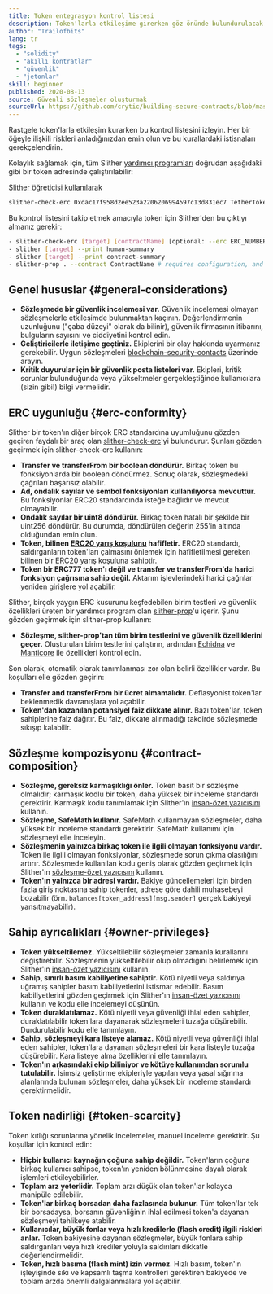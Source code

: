 ```yaml
---
title: Token entegrasyon kontrol listesi
description: Token'larla etkileşime girerken göz önünde bulundurulacak şeylerin listesi
author: "Trailofbits"
lang: tr
tags:
  - "solidity"
  - "akıllı kontratlar"
  - "güvenlik"
  - "jetonlar"
skill: beginner
published: 2020-08-13
source: Güvenli sözleşmeler oluşturmak
sourceUrl: https://github.com/crytic/building-secure-contracts/blob/master/development-guidelines/token_integration.md
---
```


Rastgele token'larla etkileşim kurarken bu kontrol listesini izleyin. Her bir öğeyle ilişkili riskleri anladığınızdan emin olun ve bu kurallardaki istisnaları gerekçelendirin.

Kolaylık sağlamak için, tüm Slither [yardımcı programları](https://github.com/crytic/slither#tools) doğrudan aşağıdaki gibi bir token adresinde çalıştırılabilir:

[Slither öğreticisi kullanılarak](/developers/tutorials/how-to-use-slither-to-find-smart-contract-bugs/)

```bash
slither-check-erc 0xdac17f958d2ee523a2206206994597c13d831ec7 TetherToken
```

Bu kontrol listesini takip etmek amacıyla token için Slither'den bu çıktıyı almanız gerekir:

```bash
- slither-check-erc [target] [contractName] [optional: --erc ERC_NUMBER]
- slither [target] --print human-summary
- slither [target] --print contract-summary
- slither-prop . --contract ContractName # requires configuration, and use of Echidna and Manticore
```

## Genel hususlar {#general-considerations}

- **Sözleşmede bir güvenlik incelemesi var.** Güvenlik incelemesi olmayan sözleşmelerle etkileşimde bulunmaktan kaçının. Değerlendirmenin uzunluğunu ("çaba düzeyi" olarak da bilinir), güvenlik firmasının itibarını, bulguların sayısını ve ciddiyetini kontrol edin.
- **Geliştiricilerle iletişime geçtiniz.** Ekiplerini bir olay hakkında uyarmanız gerekebilir. Uygun sözleşmeleri [blockchain-security-contacts](https://github.com/crytic/blockchain-security-contacts) üzerinde arayın.
- **Kritik duyurular için bir güvenlik posta listeleri var.** Ekipleri, kritik sorunlar bulunduğunda veya yükseltmeler gerçekleştiğinde kullanıcılara (sizin gibi!) bilgi vermelidir.

## ERC uygunluğu {#erc-conformity}

Slither bir token'ın diğer birçok ERC standardına uyumluğunu gözden geçiren faydalı bir araç olan [slither-check-erc](https://github.com/crytic/slither/wiki/ERC-Conformance)'yi bulundurur. Şunları gözden geçirmek için slither-check-erc kullanın:

- **Transfer ve transferFrom bir boolean döndürür.** Birkaç token bu fonksiyonlarda bir boolean döndürmez. Sonuç olarak, sözleşmedeki çağrıları başarısız olabilir.
- **Ad, ondalık sayılar ve sembol fonksiyonları kullanılıyorsa mevcuttur.** Bu fonksiyonlar ERC20 standardında isteğe bağlıdır ve mevcut olmayabilir.
- **Ondalık sayılar bir uint8 döndürür.** Birkaç token hatalı bir şekilde bir uint256 döndürür. Bu durumda, döndürülen değerin 255'in altında olduğundan emin olun.
- **Token, bilinen [ERC20 yarış koşulunu](https://github.com/ethereum/EIPs/issues/20#issuecomment-263524729) hafifletir.** ERC20 standardı, saldırganların token'ları çalmasını önlemek için hafifletilmesi gereken bilinen bir ERC20 yarış koşuluna sahiptir.
- **Token bir ERC777 token'ı değil ve transfer ve transferFrom'da harici fonksiyon çağrısına sahip değil.** Aktarım işlevlerindeki harici çağrılar yeniden girişlere yol açabilir.

Slither, birçok yaygın ERC kusurunu keşfedebilen birim testleri ve güvenlik özellikleri üreten bir yardımcı program olan [slither-prop](https://github.com/crytic/slither/wiki/Property-generation)'u içerir. Şunu gözden geçirmek için slither-prop kullanın:

- **Sözleşme, slither-prop'tan tüm birim testlerini ve güvenlik özelliklerini geçer.** Oluşturulan birim testlerini çalıştırın, ardından [Echidna](https://github.com/crytic/echidna) ve [Manticore](https://manticore.readthedocs.io/en/latest/verifier.html) ile özellikleri kontrol edin.

Son olarak, otomatik olarak tanımlanması zor olan belirli özellikler vardır. Bu koşulları elle gözden geçirin:

- **Transfer and transferFrom bir ücret almamalıdır.** Deflasyonist token'lar beklenmedik davranışlara yol açabilir.
- **Token'dan kazanılan potansiyel faiz dikkate alınır.** Bazı token'lar, token sahiplerine faiz dağıtır. Bu faiz, dikkate alınmadığı takdirde sözleşmede sıkışıp kalabilir.

## Sözleşme kompozisyonu {#contract-composition}

- **Sözleşme, gereksiz karmaşıklığı önler.** Token basit bir sözleşme olmalıdır; karmaşık kodlu bir token, daha yüksek bir inceleme standardı gerektirir. Karmaşık kodu tanımlamak için Slither'ın [insan-özet yazıcısını](https://github.com/crytic/slither/wiki/Printer-documentation#human-summary) kullanın.
- **Sözleşme, SafeMath kullanır.** SafeMath kullanmayan sözleşmeler, daha yüksek bir inceleme standardı gerektirir. SafeMath kullanımı için sözleşmeyi elle inceleyin.
- **Sözleşmenin yalnızca birkaç token ile ilgili olmayan fonksiyonu vardır.** Token ile ilgili olmayan fonksiyonlar, sözleşmede sorun çıkma olasılığını artırır. Sözleşmede kullanılan kodu geniş olarak gözden geçirmek için Slither'ın [sözleşme-özet yazıcısını](https://github.com/crytic/slither/wiki/Printer-documentation#contract-summary) kullanın.
- **Token'ın yalnızca bir adresi vardır.** Bakiye güncellemeleri için birden fazla giriş noktasına sahip tokenler, adrese göre dahili muhasebeyi bozabilir (örn. `balances[token_address][msg.sender]` gerçek bakiyeyi yansıtmayabilir).

## Sahip ayrıcalıkları {#owner-privileges}

- **Token yükseltilemez.** Yükseltilebilir sözleşmeler zamanla kurallarını değiştirebilir. Sözleşmenin yükseltilebilir olup olmadığını belirlemek için Slither'ın [insan-özet yazıcısını](https://github.com/crytic/slither/wiki/Printer-documentation#contract-summary) kullanın.
- **Sahip, sınırlı basım kabiliyetine sahiptir.** Kötü niyetli veya saldırıya uğramış sahipler basım kabiliyetlerini istismar edebilir. Basım kabiliyetlerini gözden geçirmek için Slither'ın [insan-özet yazıcısını](https://github.com/crytic/slither/wiki/Printer-documentation#contract-summary) kullanın ve kodu elle incelemeyi düşünün.
- **Token duraklatılamaz.** Kötü niyetli veya güvenliği ihlal eden sahipler, duraklatılabilir token'lara dayanarak sözleşmeleri tuzağa düşürebilir. Durdurulabilir kodu elle tanımlayın.
- **Sahip, sözleşmeyi kara listeye alamaz.** Kötü niyetli veya güvenliği ihlal eden sahipler, token'lara dayanan sözleşmeleri bir kara listeyle tuzağa düşürebilir. Kara listeye alma özelliklerini elle tanımlayın.
- **Token'ın arkasındaki ekip biliniyor ve kötüye kullanımdan sorumlu tutulabilir.** İsimsiz geliştirme ekipleriyle yapılan veya yasal sığınma alanlarında bulunan sözleşmeler, daha yüksek bir inceleme standardı gerektirmelidir.

## Token nadirliği {#token-scarcity}

Token kıtlığı sorunlarına yönelik incelemeler, manuel inceleme gerektirir. Şu koşullar için kontrol edin:

- **Hiçbir kullanıcı kaynağın çoğuna sahip değildir.** Token'ların çoğuna birkaç kullanıcı sahipse, token'ın yeniden bölünmesine dayalı olarak işlemleri etkileyebilirler.
- **Toplam arz yeterlidir.** Toplam arzı düşük olan token'lar kolayca manipüle edilebilir.
- **Token'lar birkaç borsadan daha fazlasında bulunur.** Tüm token'lar tek bir borsadaysa, borsanın güvenliğinin ihlal edilmesi token'a dayanan sözleşmeyi tehlikeye atabilir.
- **Kullanıcılar, büyük fonlar veya hızlı kredilerle (flash credit) ilgili riskleri anlar.** Token bakiyesine dayanan sözleşmeler, büyük fonlara sahip saldırganları veya hızlı krediler yoluyla saldırıları dikkatle değerlendirmelidir.
- **Token, hızlı basıma (flash mint) izin vermez**. Hızlı basım, token'ın işleyişinde sıkı ve kapsamlı taşma kontrolleri gerektiren bakiyede ve toplam arzda önemli dalgalanmalara yol açabilir.
